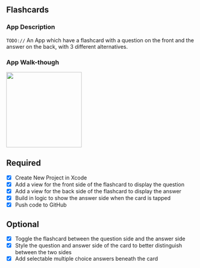 ## Flashcards

### App Description
`TODO://` An App which have a flashcard with a question on the front and the answer on the back, with 3 different alternatives.

### App Walk-though

<img src="http://g.recordit.co/EAJ1sPp8Q6.gif" width=200><br>


## Required
- [x] Create New Project in Xcode
- [x] Add a view for the front side of the flashcard to display the question
- [x] Add a view for the back side of the flashcard to display the answer
- [x] Build in logic to show the answer side when the card is tapped
- [x] Push code to GitHub
## Optional
- [x] Toggle the flashcard between the question side and the answer side
- [x] Style the question and answer side of the card to better distinguish between the two sides
- [x] Add selectable multiple choice answers beneath the card
